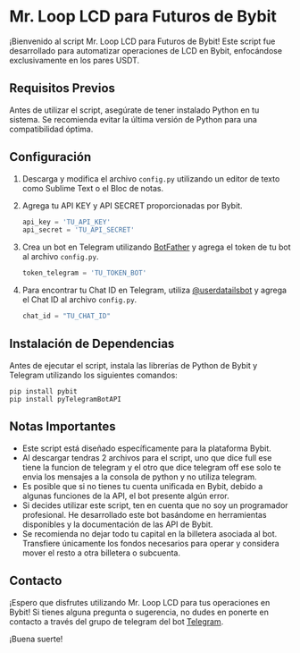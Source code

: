 # Mr. Loop LCD para Futuros de Bybit

¡Bienvenido al script Mr. Loop LCD para Futuros de Bybit! Este script fue desarrollado para automatizar operaciones de LCD en Bybit, enfocándose exclusivamente en los pares USDT.

## Requisitos Previos

Antes de utilizar el script, asegúrate de tener instalado Python en tu sistema. Se recomienda evitar la última versión de Python para una compatibilidad óptima.

## Configuración

1. Descarga y modifica el archivo `config.py` utilizando un editor de texto como Sublime Text o el Bloc de notas.

2. Agrega tu API KEY y API SECRET proporcionadas por Bybit.

    ```python
    api_key = 'TU_API_KEY'
    api_secret = 'TU_API_SECRET'
    ```

3. Crea un bot en Telegram utilizando [BotFather](https://t.me/BotFather) y agrega el token de tu bot al archivo `config.py`.

    ```python
    token_telegram = 'TU_TOKEN_BOT'
    ```

4. Para encontrar tu Chat ID en Telegram, utiliza [@userdatailsbot](
https://web.telegram.org/a/#6095653659) y agrega el Chat ID al archivo `config.py`.

    ```python
    chat_id = "TU_CHAT_ID"
    ```

## Instalación de Dependencias

Antes de ejecutar el script, instala las librerías de Python de Bybit y Telegram utilizando los siguientes comandos:

    
    pip install pybit
    pip install pyTelegramBotAPI
    

## Notas Importantes

- Este script está diseñado específicamente para la plataforma Bybit.
- Al descargar tendras 2 archivos para el script, uno que dice full ese tiene la funcion de telegram y el otro que dice telegram off ese solo te envia los mensajes a la consola de python y no utiliza telegram.
- Es posible que si no tienes tu cuenta unificada en Bybit, debido a algunas funciones de la API, el bot presente algún error.
- Si decides utilizar este script, ten en cuenta que no soy un programador profesional. He desarrollado este bot basándome en herramientas disponibles y la documentación de las API de Bybit.
- Se recomienda no dejar todo tu capital en la billetera asociada al bot. Transfiere únicamente los fondos necesarios para operar y considera mover el resto a otra billetera o subcuenta.

## Contacto

¡Espero que disfrutes utilizando Mr. Loop LCD para tus operaciones en Bybit! Si tienes alguna pregunta o sugerencia, no dudes en ponerte en contacto a través del grupo de telegram del bot [Telegram](https://t.me/+sHGMnNWU9RcxYTBh).

¡Buena suerte!



